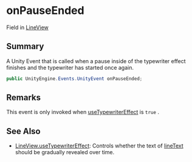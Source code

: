 # onPauseEnded

Field in [LineView](yarn.unity.lineview.md)

## Summary

A Unity Event that is called when a pause inside of the typewriter effect finishes and the typewriter has started once again.

```csharp
public UnityEngine.Events.UnityEvent onPauseEnded;
```

## Remarks

This event is only invoked when [useTypewriterEffect](yarn.unity.lineview.usetypewritereffect.md) is `true` .

## See Also

* [LineView.useTypewriterEffect](yarn.unity.lineview.usetypewritereffect.md): Controls whether the text of [lineText](yarn.unity.lineview.linetext.md) should be gradually revealed over time.
